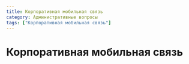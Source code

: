 ```yaml
---
title: Корпоративная мобильная связь
category: Административные вопросы
tags: ["Корпоративная мобильная связь"]
---
```

# Корпоративная мобильная связь
